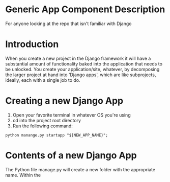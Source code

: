 # Generic App Component Description

For anyone looking at the repo that isn't familiar with Django

# Introduction
When you create a new project in the Django framework it will have a substantial amount of functionality baked into the application that needs to be unlocked.
You create your application/site, whatever, by decomposing the larger project at hand into 'Django apps', which are like subprojects, ideally, each with a
single job to do.

# Creating a new Django App
1. Open your favorite terminal in whatever OS you're using
2. cd into the project root directory
3. Run the following command:
```shell
python manange.py startapp "${NEW_APP_NAME}";
```   

# Contents of a new Django App

The Python file manage.py will create a new folder with the appropriate name. Within the 